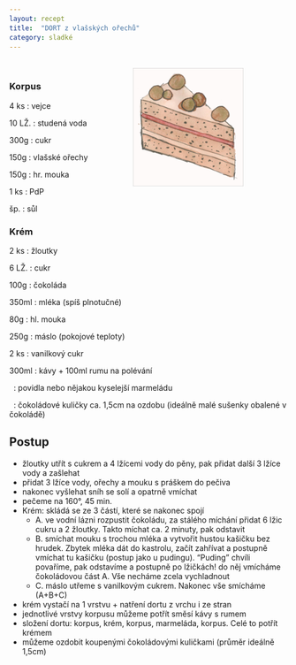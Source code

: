 ```yaml
---
layout: recept
title:  "DORT z vlašských ořechů"
category: sladké
---
```


<br>

<img src="/assets/img/dort_vlasske_orechy.jpg" alt="Dort s vlašskými ořechy" width="200px" style="float: right; margin-right: 80px"/>

<div class="ingredience" markdown="1">

### Korpus

4 ks
: vejce

10 LŽ.
: studená voda

300g
: cukr

150g
: vlašské ořechy

150g
: hr. mouka

1 ks
: PdP

šp.
: sůl

### Krém
2 ks
: žloutky

6 LŽ.
: cukr

100g
: čokoláda

350ml
: mléka (spíš plnotučné)

80g
: hl. mouka

250g
: máslo (pokojové teploty)

2 ks
: vanilkový cukr

300ml
: kávy + 100ml rumu na polévání

&nbsp;
: povidla nebo nějakou kyselejší marmeládu

&nbsp;
: čokoládové kuličky ca. 1,5cm na ozdobu (ideálně malé sušenky obalené v čokoládě)

</div>

## Postup

<div class="postup" markdown="1">

- žloutky utřít s cukrem a 4 lžícemi vody do pěny, pak přidat další 3 lžíce vody a zašlehat
- přidat 3 lžíce vody, ořechy a mouku s práškem do pečiva
- nakonec vyšlehat sníh se solí a opatrně vmíchat
- pečeme na 160°, 45 min. 
- Krém: skládá se ze 3 částí, které se nakonec spojí
  * A. ve vodní lázni rozpustit čokoládu, za stálého míchání přidat 6 lžic cukru a 2 žloutky. Takto míchat ca. 2 minuty, pak odstavit
  * B. smíchat mouku s trochou mléka a vytvořit hustou kašičku bez hrudek. Zbytek mléka dát do kastrolu, začít zahřívat a postupně vmíchat tu kašičku (postup jako u pudingu). “Puding” chvíli povaříme, pak odstavíme a postupně po lžičkách! do něj vmícháme čokoládovou část A. Vše necháme zcela vychladnout
  * C. máslo utřeme s vanilkovým cukrem. Nakonec vše smícháme (A+B+C)
- krém vystačí na 1 vrstvu + natření dortu z vrchu i ze stran
- jednotlivé vrstvy korpusu můžeme potřít směsí kávy s rumem
- složení dortu: korpus, krém, korpus, marmeláda, korpus. Celé to potřít krémem
- můžeme ozdobit koupenými čokoládovými kuličkami (průměr ideálně 1,5cm)

</div>
